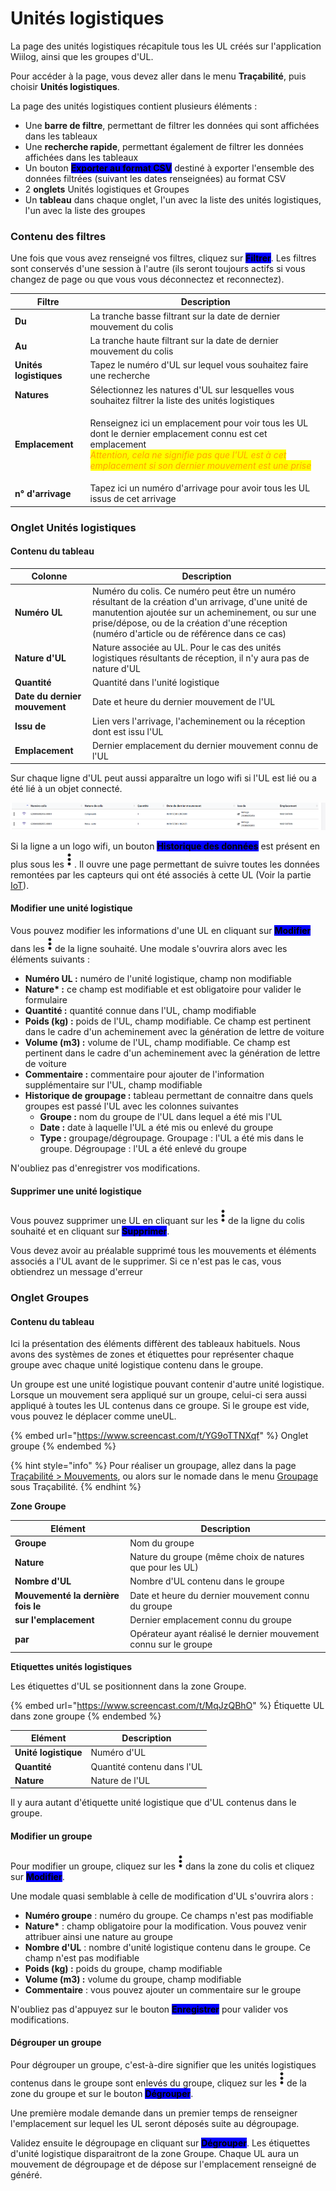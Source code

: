# Unités logistiques

La page des unités logistiques récapitule tous les UL créés sur l'application Wiilog, ainsi que les groupes d'UL.

Pour accéder à la page, vous devez aller dans le menu **Traçabilité**, puis choisir **Unités logistiques**.

La page des unités logistiques contient plusieurs éléments :&#x20;

* Une **barre de filtre**, permettant de filtrer les données qui sont affichées dans les tableaux
* Une **recherche rapide**, permettant également de filtrer les données affichées dans les tableaux
* Un bouton <mark style="background-color:blue;">**Exporter au format CSV**</mark> destiné à exporter l'ensemble des données filtrées (suivant les dates renseignées) au format CSV
* 2 **onglets** Unités logistiques et Groupes
* Un **tableau** dans chaque onglet, l'un avec la liste des unités logistiques, l'un avec la liste des groupes

### Contenu des filtres

Une fois que vous avez renseigné vos filtres, cliquez sur <mark style="background-color:blue;">**Filtrer**</mark>. Les filtres sont conservés d'une session à l'autre (ils seront toujours actifs si vous changez de page ou que vous vous déconnectez et reconnectez).

| Filtre                 | Description                                                                                                                                                                                                                                                           |
| ---------------------- | --------------------------------------------------------------------------------------------------------------------------------------------------------------------------------------------------------------------------------------------------------------------- |
| **Du**                 | La tranche basse filtrant sur la date de dernier mouvement du colis                                                                                                                                                                                                   |
| **Au**                 | La tranche haute filtrant sur la date de dernier mouvement du colis                                                                                                                                                                                                   |
| **Unités logistiques** | Tapez le numéro d'UL sur lequel vous souhaitez faire une recherche                                                                                                                                                                                                    |
| **Natures**            | Sélectionnez les natures d'UL sur lesquelles vous souhaitez filtrer la liste des unités logistiques                                                                                                                                                                   |
| **Emplacement**        | <p>Renseignez ici un emplacement pour voir tous les UL dont le dernier emplacement connu est cet emplacement<br><em><mark style="color:orange;">Attention, cela ne signifie pas que l'UL est à cet emplacement si son dernier mouvement est une prise</mark></em></p> |
| **n° d'arrivage**      | Tapez ici un numéro d'arrivage pour avoir tous les UL issus de cet arrivage                                                                                                                                                                                           |

### Onglet Unités logistiques

#### Contenu du tableau

| Colonne                       | Description                                                                                                                                                                                                                                              |
| ----------------------------- | -------------------------------------------------------------------------------------------------------------------------------------------------------------------------------------------------------------------------------------------------------- |
| **Numéro UL**                 | Numéro du colis. Ce numéro peut être un numéro résultant de la création d'un arrivage, d'une unité de manutention ajoutée sur un acheminement, ou sur une prise/dépose, ou de la création d'une réception (numéro d'article ou de référence dans ce cas) |
| **Nature d'UL**               | Nature associée au UL. Pour le cas des unités logistiques  résultants de réception, il n'y aura pas de nature d'UL                                                                                                                                       |
| **Quantité**                  | Quantité dans l'unité logistique                                                                                                                                                                                                                         |
| **Date du dernier mouvement** | Date et heure du dernier mouvement de l'UL                                                                                                                                                                                                               |
| **Issu de**                   | Lien vers l'arrivage, l'acheminement ou la réception dont est issu l'UL                                                                                                                                                                                  |
| **Emplacement**               | Dernier emplacement du dernier mouvement connu de l'UL                                                                                                                                                                                                   |

Sur chaque ligne d'UL peut aussi apparaître un logo wifi si l'UL est lié ou a été lié à un objet connecté.&#x20;

![](<../../.gitbook/assets/image (82).png>)

Si la ligne a un logo wifi, un bouton <mark style="background-color:blue;">**Historique des données**</mark> est présent en plus sous les<img src="../../.gitbook/assets/3-points.png" alt="" data-size="line">. Il ouvre une page permettant de suivre toutes les données remontées par les capteurs qui ont été associés à cette UL (Voir la partie [IoT](broken-reference)).

#### Modifier une unité logistique

Vous pouvez modifier les informations d'une UL en cliquant sur <mark style="background-color:blue;">**Modifier**</mark> dans les<img src="../../.gitbook/assets/3-points.png" alt="" data-size="line">de la ligne souhaité. Une modale s'ouvrira alors avec les éléments suivants :&#x20;

* **Numéro UL :** numéro de l'unité logistique, champ non modifiable
* **Nature\* :** ce champ est modifiable et est obligatoire pour valider le formulaire
* **Quantité :** quantité connue dans l'UL, champ modifiable
* **Poids (kg) :** poids de l'UL, champ modifiable. Ce champ est pertinent dans le cadre d'un acheminement avec la génération de lettre de voiture
* **Volume (m3) :** volume de l'UL, champ modifiable. Ce champ est pertinent dans le cadre d'un acheminement avec la génération de lettre de voiture
* **Commentaire :** commentaire pour ajouter de l'information supplémentaire sur l'UL, champ modifiable
* **Historique de groupage :** tableau permettant de connaitre dans quels groupes est passé l'UL avec les colonnes suivantes&#x20;
  * **Groupe :** nom du groupe de l'UL dans lequel a été mis l'UL
  * **Date :** date à laquelle l'UL a été mis ou enlevé du groupe
  * **Type :** groupage/dégroupage. Groupage : l'UL a été mis dans le groupe. Dégroupage : l'UL a été enlevé du groupe

N'oubliez pas d'enregistrer vos modifications.&#x20;

#### Supprimer une unité logistique

Vous pouvez supprimer une UL en cliquant sur les<img src="../../.gitbook/assets/3-points.png" alt="" data-size="line">de la ligne du colis souhaité et en cliquant sur <mark style="background-color:blue;">**Supprimer**</mark>.&#x20;

Vous devez avoir au préalable supprimé tous les mouvements et éléments associés a l'UL avant de le supprimer. Si ce n'est pas le cas, vous obtiendrez un message d'erreur

### Onglet Groupes

#### Contenu du tableau

Ici la présentation des éléments diffèrent des tableaux habituels. Nous avons des systèmes de zones et étiquettes pour représenter chaque groupe avec chaque unité logistique contenu dans le groupe.

Un groupe est une unité logistique pouvant contenir d'autre unité logistique. Lorsque un mouvement sera appliqué sur un groupe, celui-ci sera aussi appliqué à toutes les UL contenus dans ce groupe. Si le groupe est vide, vous pouvez le déplacer comme uneUL.

{% embed url="https://www.screencast.com/t/YG9oTTNXqf" %}
Onglet groupe
{% endembed %}

{% hint style="info" %}
Pour réaliser un groupage, allez dans la page [Traçabilité > Mouvements](mouvements-de-tracabilite.md), ou alors sur le nomade dans le menu [Groupage](../fonctionnalites-mobile/tracabilite-i-groupage-degroupage.md) sous Traçabilité.
{% endhint %}

**Zone Groupe**

| Elément                            | Description                                                      |
| ---------------------------------- | ---------------------------------------------------------------- |
| **Groupe**                         | Nom du groupe                                                    |
| **Nature**                         | Nature du groupe (même choix de natures que pour les UL)         |
| **Nombre d'UL**                    | Nombre d'UL contenu dans le groupe                               |
| **Mouvementé la dernière fois le** | Date et heure du dernier mouvement connu du groupe               |
| **sur l'emplacement**              | Dernier emplacement connu du groupe                              |
| **par**                            | Opérateur ayant réalisé le dernier mouvement connu sur le groupe |

**Etiquettes unités logistiques**

Les étiquettes d'UL se positionnent dans la zone Groupe.

{% embed url="https://www.screencast.com/t/MqJzQBhO" %}
Étiquette UL dans zone groupe
{% endembed %}

| Elément              | Description                |
| -------------------- | -------------------------- |
| **Unité logistique** | Numéro d'UL                |
| **Quantité**         | Quantité contenu dans l'UL |
| **Nature**           | Nature de l'UL             |

Il y aura autant d'étiquette unité logistique que d'UL contenus dans le groupe.

#### Modifier un groupe

Pour modifier un groupe, cliquez sur les<img src="../../.gitbook/assets/3-points.png" alt="" data-size="line">dans la zone du colis et cliquez sur <mark style="background-color:blue;">**Modifier**</mark>.

Une modale quasi semblable à celle de modification d'UL s'ouvrira alors :&#x20;

* **Numéro groupe** : numéro du groupe. Ce champs n'est pas modifiable
* **Nature\*** : champ obligatoire pour la modification. Vous pouvez venir attribuer ainsi une nature au groupe
* **Nombre d'UL** : nombre d'unité logistique contenu dans le groupe. Ce champ n'est pas modifiable
* **Poids (kg) :** poids du groupe, champ modifiable
* **Volume (m3) :** volume du groupe, champ modifiable
* **Commentaire** : vous pouvez ajouter un commentaire sur le groupe

N'oubliez pas d'appuyez sur le bouton <mark style="background-color:blue;">**Enregistrer**</mark> pour valider vos modifications.

#### Dégrouper un groupe

Pour dégrouper un groupe, c'est-à-dire signifier que les unités logistiques contenus dans le groupe sont enlevés du groupe, cliquez sur les<img src="../../.gitbook/assets/3-points.png" alt="" data-size="line">de la zone du groupe et sur le bouton <mark style="background-color:blue;">**Dégrouper**</mark>.

Une première modale demande dans un premier temps de renseigner l'emplacement sur lequel les UL seront déposés suite au dégroupage.

Validez ensuite le dégroupage en cliquant sur <mark style="background-color:blue;">**Dégrouper**</mark>. Les étiquettes d'unité logistique disparaitront de la zone Groupe. Chaque UL aura un mouvement de dégroupage et de dépose sur l'emplacement renseigné de généré.&#x20;

&#x20;
